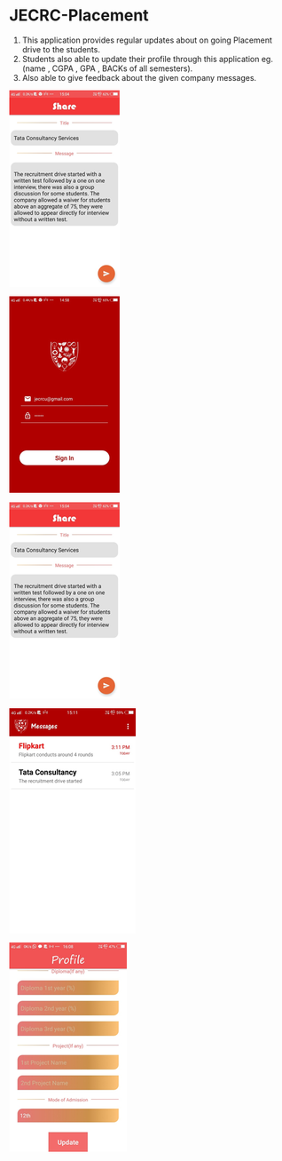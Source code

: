 # JECRC-Placement
1. This application provides regular updates about on going Placement drive to the students.
2. Students also able to update their profile through this application eg.(name , CGPA , GPA , BACKs  of all semesters).
3. Also able to give feedback about the given company messages.


![alt text](https://github.com/Girrajjangid/JECRC-Placement/blob/master/images/Untitled0.png)

![alt text](https://github.com/Girrajjangid/JECRC-Placement/blob/master/images/Untitled1.png)

![alt text](https://github.com/Girrajjangid/JECRC-Placement/blob/master/images/Untitled2.png)

![alt text](https://github.com/Girrajjangid/JECRC-Placement/blob/master/images/Untitled3.png)

![alt text](https://github.com/Girrajjangid/JECRC-Placement/blob/master/images/Untitled4.png)



